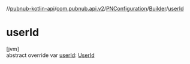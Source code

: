 //[pubnub-kotlin-api](../../../../index.md)/[com.pubnub.api.v2](../../index.md)/[PNConfiguration](../index.md)/[Builder](index.md)/[userId](user-id.md)

# userId

[jvm]\
abstract override var [userId](user-id.md): [UserId](../../../../../../pubnub-core/pubnub-core-api/pubnub-core-api/com.pubnub.api/-user-id/index.md)

